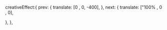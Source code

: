 creativeEffect:{
prev: {
    translate: [0 , 0, -400],
},
next: {
    translate: ["100% , 0 , 0],

},
},